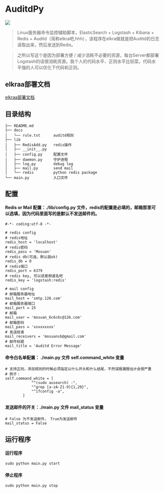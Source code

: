 # AuditdPy

![][Python 2.7]

> Linux服务器命令监控辅助脚本，ElasticSearch + Logstash + Kibana + Redis + Auditd（简称elkra吧,hhh），该程序在elkra做就是把Auditd的日志读取出来，然后发送到Redis。

> 之所以写这个是因为部署方便 / 减少消耗不必要的资源，每台Server都部署Logstash的话很消耗资源。我个人的代码水平、正则水平比较菜，代码水平强的人可以优化下代码和正则。

elkraa部署文档
----
[elkraa部署文档][2]

目录结构
----
```
├── README.md
├── docs
│   └── rule.txt      auditd规则
├── lib
│   ├── RedisAdd.py   redis操作
│   ├── __init__.py
│   ├── config.py     配置文件
│   ├── daemon.py     守护进程
│   ├── log.py        debug log
│   ├── mail.py       send mail
│   └── redis         python redis package
└── main.py           入口文件
```

配置
----
#### Redis or Mail 配置：./lib/config.py 文件，redis的配置是必填的，邮箱那里可以选填，因为代码里面写的是默认不发送邮件的。
```
#-*- coding:utf-8 -*-

# redis config
# redis地址
redis_host = 'localhost'
# redis密码
redis_pass = 'Mosuan'
# redis db(可选，默认就ok)
redis_db = 0
# redis端口
redis_port = 6379
# redis key, 可以说是频道名吧
redis_key = 'logstash:redis'

# mail config
# 邮箱服务器地址
mail_host = 'smtp.126.com'
# 邮箱服务器端口
mail_port = 25
# 邮箱
mail_user = 'mosuan_6c6c6c@126.com'
# 邮箱密码
mail_pass = 'xxxxxxxxx'
# 发送给谁
mail_receivers = 'mosuansb@gmail.com'
# 邮件标题
mail_title = 'Auditd Error Message'
```

#### 命令白名单配置： ./main.py 文件 self.command_white 变量
```
# 支持正则，添加规则的时候必须指定以什么开头和什么结尾，不然误报漏报估计会很严重
# 例子：
self.command_white = [
            "^(sudo ausearch) -",
            "^grep [a-zA-Z1-9]{1,20}",
            "^ifconfig -a",
        ]
```

#### 发送邮件的开关：./main.py 文件 mail_status 变量
```
# False 为不发送邮件， True为发送邮件
mail_status = False
```

运行程序
----
#### 运行程序
```
sudo python main.py start
```

#### 停止程序
```
sudo python main.py stop
```


[Python 2.7]: https://img.shields.io/badge/python-2.7-brightgreen.svg
[2]: https://github.com/Mosuan/AuditdPy/docs/elkraa.md
